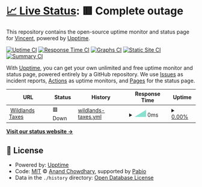 # [📈 Live Status](https://demo.upptime.js.org): <!--live status--> **🟥 Complete outage**

This repository contains the open-source uptime monitor and status page for [Vincent](https://demo.upptime.js.org), powered by [Upptime](https://github.com/upptime/upptime).

[![Uptime CI](https://github.com/Brodino96/wildlands_taxes/workflows/Uptime%20CI/badge.svg)](https://github.com/Brodino96/wildlands_taxes/actions?query=workflow%3A%22Uptime+CI%22)
[![Response Time CI](https://github.com/Brodino96/wildlands_taxes/workflows/Response%20Time%20CI/badge.svg)](https://github.com/Brodino96/wildlands_taxes/actions?query=workflow%3A%22Response+Time+CI%22)
[![Graphs CI](https://github.com/Brodino96/wildlands_taxes/workflows/Graphs%20CI/badge.svg)](https://github.com/Brodino96/wildlands_taxes/actions?query=workflow%3A%22Graphs+CI%22)
[![Static Site CI](https://github.com/Brodino96/wildlands_taxes/workflows/Static%20Site%20CI/badge.svg)](https://github.com/Brodino96/wildlands_taxes/actions?query=workflow%3A%22Static+Site+CI%22)
[![Summary CI](https://github.com/Brodino96/wildlands_taxes/workflows/Summary%20CI/badge.svg)](https://github.com/Brodino96/wildlands_taxes/actions?query=workflow%3A%22Summary+CI%22)

With [Upptime](https://upptime.js.org), you can get your own unlimited and free uptime monitor and status page, powered entirely by a GitHub repository. We use [Issues](https://github.com/Brodino96/wildlands_taxes/issues) as incident reports, [Actions](https://github.com/Brodino96/wildlands_taxes/actions) as uptime monitors, and [Pages](https://demo.upptime.js.org) for the status page.

<!--start: status pages-->
<!-- This summary is generated by Upptime (https://github.com/upptime/upptime) -->
<!-- Do not edit this manually, your changes will be overwritten -->
<!-- prettier-ignore -->
| URL | Status | History | Response Time | Uptime |
| --- | ------ | ------- | ------------- | ------ |
| <img alt="" src="https://icons.duckduckgo.com/ip3/null.ico" height="13"> [Wildlands Taxes](taxes.brodino.net) | 🟥 Down | [wildlands-taxes.yml](https://github.com/Brodino96/wildlands_taxes/commits/HEAD/history/wildlands-taxes.yml) | <details><summary><img alt="Response time graph" src="./graphs/wildlands-taxes/response-time-week.png" height="20"> 0ms</summary><br><a href="https://demo.upptime.js.org/history/wildlands-taxes"><img alt="Response time 0" src="https://img.shields.io/endpoint?url=https%3A%2F%2Fraw.githubusercontent.com%2FBrodino96%2Fwildlands_taxes%2FHEAD%2Fapi%2Fwildlands-taxes%2Fresponse-time.json"></a><br><a href="https://demo.upptime.js.org/history/wildlands-taxes"><img alt="24-hour response time 0" src="https://img.shields.io/endpoint?url=https%3A%2F%2Fraw.githubusercontent.com%2FBrodino96%2Fwildlands_taxes%2FHEAD%2Fapi%2Fwildlands-taxes%2Fresponse-time-day.json"></a><br><a href="https://demo.upptime.js.org/history/wildlands-taxes"><img alt="7-day response time 0" src="https://img.shields.io/endpoint?url=https%3A%2F%2Fraw.githubusercontent.com%2FBrodino96%2Fwildlands_taxes%2FHEAD%2Fapi%2Fwildlands-taxes%2Fresponse-time-week.json"></a><br><a href="https://demo.upptime.js.org/history/wildlands-taxes"><img alt="30-day response time 0" src="https://img.shields.io/endpoint?url=https%3A%2F%2Fraw.githubusercontent.com%2FBrodino96%2Fwildlands_taxes%2FHEAD%2Fapi%2Fwildlands-taxes%2Fresponse-time-month.json"></a><br><a href="https://demo.upptime.js.org/history/wildlands-taxes"><img alt="1-year response time 0" src="https://img.shields.io/endpoint?url=https%3A%2F%2Fraw.githubusercontent.com%2FBrodino96%2Fwildlands_taxes%2FHEAD%2Fapi%2Fwildlands-taxes%2Fresponse-time-year.json"></a></details> | <details><summary><a href="https://demo.upptime.js.org/history/wildlands-taxes">0.00%</a></summary><a href="https://demo.upptime.js.org/history/wildlands-taxes"><img alt="All-time uptime 0.00%" src="https://img.shields.io/endpoint?url=https%3A%2F%2Fraw.githubusercontent.com%2FBrodino96%2Fwildlands_taxes%2FHEAD%2Fapi%2Fwildlands-taxes%2Fuptime.json"></a><br><a href="https://demo.upptime.js.org/history/wildlands-taxes"><img alt="24-hour uptime 0.00%" src="https://img.shields.io/endpoint?url=https%3A%2F%2Fraw.githubusercontent.com%2FBrodino96%2Fwildlands_taxes%2FHEAD%2Fapi%2Fwildlands-taxes%2Fuptime-day.json"></a><br><a href="https://demo.upptime.js.org/history/wildlands-taxes"><img alt="7-day uptime 0.00%" src="https://img.shields.io/endpoint?url=https%3A%2F%2Fraw.githubusercontent.com%2FBrodino96%2Fwildlands_taxes%2FHEAD%2Fapi%2Fwildlands-taxes%2Fuptime-week.json"></a><br><a href="https://demo.upptime.js.org/history/wildlands-taxes"><img alt="30-day uptime 0.00%" src="https://img.shields.io/endpoint?url=https%3A%2F%2Fraw.githubusercontent.com%2FBrodino96%2Fwildlands_taxes%2FHEAD%2Fapi%2Fwildlands-taxes%2Fuptime-month.json"></a><br><a href="https://demo.upptime.js.org/history/wildlands-taxes"><img alt="1-year uptime 0.00%" src="https://img.shields.io/endpoint?url=https%3A%2F%2Fraw.githubusercontent.com%2FBrodino96%2Fwildlands_taxes%2FHEAD%2Fapi%2Fwildlands-taxes%2Fuptime-year.json"></a></details>

<!--end: status pages-->

[**Visit our status website →**](https://demo.upptime.js.org)

## 📄 License

- Powered by: [Upptime](https://github.com/upptime/upptime)
- Code: [MIT](./LICENSE) © [Anand Chowdhary](https://anandchowdhary.com), supported by [Pabio](https://pabio.com)
- Data in the `./history` directory: [Open Database License](https://opendatacommons.org/licenses/odbl/1-0/)
